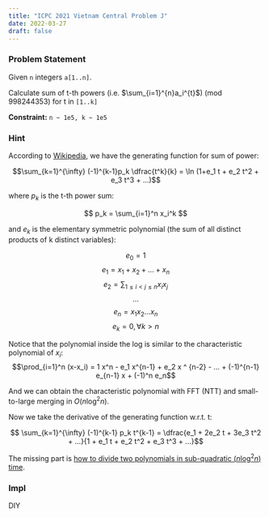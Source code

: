 ```yaml
---
title: "ICPC 2021 Vietnam Central Problem J"
date: 2022-03-27
draft: false
---
```


### Problem Statement

Given `n` integers `a[1..n]`. 

Calculate sum of t-th powers (i.e. $\sum_{i=1}^{n}a_i^{t}$) (mod 998244353) for t in `[1..k]`

**Constraint:** `n ~ 1e5, k ~ 1e5`

### Hint

According to [Wikipedia](https://en.wikipedia.org/wiki/Newton%27s_identities), we have the generating function for sum of power:

$$\sum_{k=1}^{\infty} (-1)^{k-1}p_k \dfrac{t^k}{k} = \ln (1+e_1 t + e_2 t^2 + e_3 t^3 + ...)$$

where $p_k$ is the t-th power sum:

$$ p_k = \sum_{i=1}^n x_i^k $$

and $e_k$ is the elementary symmetric polynomial (the sum of all distinct products of k distinct variables):

$$ e_0 = 1 $$
$$ e_1 = x_1 + x_2 + ... + x_n $$
$$ e_2 = \sum_{1\leq i < j \leq n} x_i x_j $$
$$ ... $$
$$ e_n = x_1 x_2 ... x_n $$
$$ e_k = 0, \forall k > n $$

Notice that the polynomial inside the log is similar to the characteristic polynomial of $x_i$:
$$\prod_{i=1}^n (x-x_i) = 1 x^n - e_1 x^{n-1} + e_2 x ^ {n-2} - ... + (-1)^{n-1} e_{n-1} x + (-1)^n e_n$$

And we can obtain the characteristic polynomial with FFT (NTT) and small-to-large merging in $O(n \log ^ 2 n)$.

Now we take the derivative of the generating function w.r.t. t:

$$ \sum_{k=1}^{\infty} (-1)^{k-1} p_k t^{k-1} = \dfrac{e_1 + 2e_2 t + 3e_3 t^2 + ...}{1 + e_1 t + e_2 t^2 + e_3 t^3 + ...}$$

The missing part is [how to divide two polynomials in sub-quadratic ($n \log ^ 2 n$) time](https://web.archive.org/web/20170830041003/http://www.diag.uniroma1.it/sankowski/lecture4.pdf).

### Impl

DIY